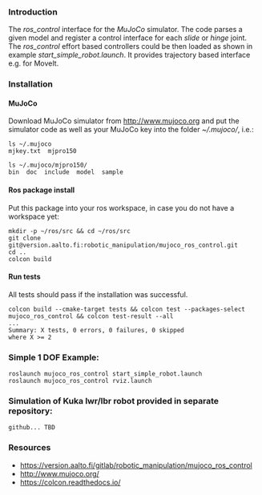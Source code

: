 ### Introduction
The _ros_control_ interface for the _MuJoCo_ simulator.
The code parses a given model and register a control interface for each _slide_ or _hinge_ joint.
The _ros_control_ effort based controllers could be then loaded as shown in example _start_simple_robot.launch_.
It provides trajectory based interface e.g. for MoveIt.  

### Installation
#### MuJoCo
Download MuJoCo simulator from http://www.mujoco.org and put the simulator code as well as your MuJoCo key into the folder _~/.mujoco/_, i.e.:
```
ls ~/.mujoco
mjkey.txt  mjpro150

ls ~/.mujoco/mjpro150/
bin  doc  include  model  sample
```

#### Ros package install
Put this package into your ros workspace, in case you do not have a workspace yet:

```
mkdir -p ~/ros/src && cd ~/ros/src
git clone git@version.aalto.fi:robotic_manipulation/mujoco_ros_control.git
cd ..
colcon build
```

#### Run tests
All tests should pass if the installation was successful.
```
colcon build --cmake-target tests && colcon test --packages-select  mujoco_ros_control && colcon test-result --all
...
Summary: X tests, 0 errors, 0 failures, 0 skipped
where X >= 2
```


### Simple 1 DOF Example:

```
roslaunch mujoco_ros_control start_simple_robot.launch
roslaunch mujoco_ros_control rviz.launch
```

### Simulation of Kuka lwr/lbr robot provided in separate repository:
```
github... TBD
``` 

### Resources
- https://version.aalto.fi/gitlab/robotic_manipulation/mujoco_ros_control
- http://www.mujoco.org/
- https://colcon.readthedocs.io/